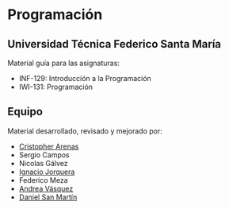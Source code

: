 # Programación
## Universidad Técnica Federico Santa María
Material guía para las asignaturas: 
* INF-129: Introducción a la Programación
* IWI-131: Programación

## Equipo
Material desarrollado, revisado y mejorado por:

- [Cristopher Arenas](https://github.com/cristopherarenas)
- Sergio Campos
- Nicolas Gálvez
- [Ignacio Jorquera](https://github.com/ijorquera)
- Federico Meza
- [Andrea Vásquez](https://github.com/afvasque)
- [Daniel San Martín](https://github.com/dsanmartin)
